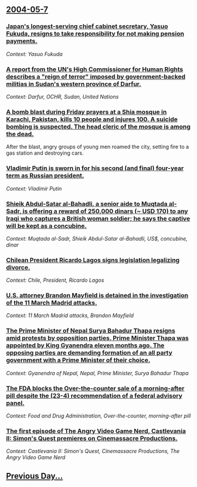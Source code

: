 ## [2004-05-7](/news/2004/05/7/index.md)

### [ Japan's longest-serving chief cabinet secretary, Yasuo Fukuda, resigns to take responsibility for not making pension payments. ](/news/2004/05/7/japan-s-longest-serving-chief-cabinet-secretary-yasuo-fukuda-resigns-to-take-responsibility-for-not-making-pension-payments.md)
_Context: Yasuo Fukuda_

### [ A report from the UN's High Commissioner for Human Rights describes a "reign of terror" imposed by government-backed militias in Sudan's western province of Darfur. ](/news/2004/05/7/a-report-from-the-un-s-high-commissioner-for-human-rights-describes-a-reign-of-terror-imposed-by-government-backed-militias-in-sudan-s-we.md)
_Context: Darfur, OCHR, Sudan, United Nations_

### [ A bomb blast during Friday prayers at a Shia mosque in Karachi, Pakistan, kills 10 people and injures 100. A suicide bombing is suspected. The head cleric of the mosque is among the dead. ](/news/2004/05/7/a-bomb-blast-during-friday-prayers-at-a-shia-mosque-in-karachi-pakistan-kills-10-people-and-injures-100-a-suicide-bombing-is-suspected.md)
After the blast, angry groups of young men roamed the city, setting fire to a gas station and destroying cars.

### [ Vladimir Putin is sworn in for his second (and final) four-year term as Russian president. ](/news/2004/05/7/vladimir-putin-is-sworn-in-for-his-second-and-final-four-year-term-as-russian-president.md)
_Context: Vladimir Putin_

### [ Shieik Abdul-Satar al-Bahadli, a senior aide to Muqtada al-Sadr, is offering a reward of 250,000 dinars (~&nbsp;USD 170) to any Iraqi who captures a British woman soldier; he says the captive will be kept as a concubine. ](/news/2004/05/7/shieik-abdul-satar-al-bahadli-a-senior-aide-to-muqtada-al-sadr-is-offering-a-reward-of-250-000-dinars-nbsp-usd-170-to-any-iraqi-who-c.md)
_Context: Muqtada al-Sadr, Shieik Abdul-Satar al-Bahadli, US$, concubine, dinar_

### [ Chilean President Ricardo Lagos signs legislation legalizing divorce. ](/news/2004/05/7/chilean-president-ricardo-lagos-signs-legislation-legalizing-divorce.md)
_Context: Chile, President, Ricardo Lagos_

### [ U.S. attorney Brandon Mayfield is detained in the investigation of the 11 March Madrid attacks. ](/news/2004/05/7/u-s-attorney-brandon-mayfield-is-detained-in-the-investigation-of-the-11-march-madrid-attacks.md)
_Context: 11 March Madrid attacks, Brandon Mayfield_

### [ The Prime Minister of Nepal Surya Bahadur Thapa resigns amid protests by opposition parties. Prime Minister Thapa was appointed by King Gyanendra eleven months ago. The opposing parties are demanding formation of an all party government with a Prime Minister of their choice. ](/news/2004/05/7/the-prime-minister-of-nepal-surya-bahadur-thapa-resigns-amid-protests-by-opposition-parties-prime-minister-thapa-was-appointed-by-king-gya.md)
_Context: Gyanendra of Nepal, Nepal, Prime Minister, Surya Bahadur Thapa_

### [ The FDA blocks the Over-the-counter sale of a morning-after pill despite the (23-4) recommendation of a federal advisory panel. ](/news/2004/05/7/the-fda-blocks-the-over-the-counter-sale-of-a-morning-after-pill-despite-the-23a4-recommendation-of-a-federal-advisory-panel.md)
_Context: Food and Drug Administration, Over-the-counter, morning-after pill_

### [ The first episode of The Angry Video Game Nerd, Castlevania II: Simon's Quest premieres on Cinemassacre Productions.](/news/2004/05/7/the-first-episode-of-the-angry-video-game-nerd-castlevania-ii-simon-s-quest-premieres-on-cinemassacre-productions.md)
_Context: Castlevania II: Simon's Quest, Cinemassacre Productions, The Angry Video Game Nerd_

## [Previous Day...](/news/2004/05/6/index.md)

